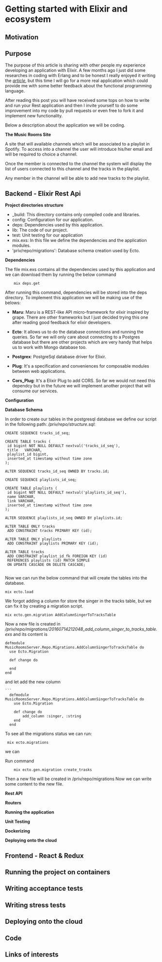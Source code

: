
# Getting started with Elixir and ecosystem

## Motivation
  

## Purpose
 
 The purpose of this article is sharing with other people my experience developing an application with Elixir.  A few months ago I just did
 some researches in coding with Erlang and to be honest I really enjoyed it writing the *[article](https://github.com/wesovi/js-freeze_vs_seal)*, but this time  I will go for a more real application which could provide me with some better feedback
 about the functional programming language.

 After reading this post you will have received some tops on how to write and run your Rest application and then I invite yourself to 
 do some improvement into my code by pull requests or even free to fork it and implement new functionality.
 
 Below a description about the application we will be coding.
  
 **The Music Rooms Site**
  
   A site that will available channels which will be associated to a playlist in Spotify. To access into a channel the user will introduce his/her email 
   and will be required to choice a channel.
   
   Once the member is connected to the channel the system will display the list of users connected to this channel and the tracks in the playlist.
   
   Any member in the channel will be able to add new tracks to the playlist.
 
## Backend - Elixir Rest Api

 **Project directories structure** 
   * _build: This directory contains only compiled code and libraries.
   * config: Configuration for our application.
   * deps: Dependencies used by this application. 
   * lib: The code of our project.
   * test: Unit testing for our application
   * mix.exs: In this file we define the dependencies and the application modules.
   * 'priv/repo/migrations': Database schema creation used by Ecto.


 **Dependencies**

   The file mix.exs contains all the dependencies used by this application and we can download them by running the below command
        
        mix deps.get
        
   After running this command,  dependencies will be stored into the deps directory.
   To implement this application we will be making use of the belows:
   
   +    **Maru**: Maru is a REST-like API micro-framework for elixir inspired by grape. There are other frameworks but I just decided trying this one after reading good feedback for elixir developers.
   
   +    **Ecto**: It allows us to do the database connections and running the queries. So far we will only care about connecting to a Postgres database but
        there are other projects which are very handy that helps us to work with Mongo database too. 
    
   -    **Postgrex**: PostgreSql database driver for Elixir.
   
   -    **Plug**: It's a specification and conveniences for composable modules between web applications.
   
   -    **Cors_Plug**: It's a Elixir Plug to add CORS. So far we would not need this dependcy but in the future we will implement another project that will consume our services.
   
 
 **Configuration**

 **Database Schema**
 
   In order to create our tables in the postgresql database we define our script in the following path: */priv/repo/structure.sql*:
   ```
   CREATE SEQUENCE tracks_id_seq;
           
   CREATE TABLE tracks (
    id bigint NOT NULL DEFAULT nextval('tracks_id_seq'),
    title   VARCHAR,
    playlist_id bigint,
    inserted_at timestamp without time zone
   );
           
   ALTER SEQUENCE tracks_id_seq OWNED BY tracks.id;
   
   CREATE SEQUENCE playlists_id_seq;
           
   CREATE TABLE playlists (
    id bigint NOT NULL DEFAULT nextval('playlists_id_seq'),
    name VARCHAR,
    link VARCHAR,
    inserted_at timestamp without time zone
   );
           
   ALTER SEQUENCE playlists_id_seq OWNED BY playlists.id;
        
   ALTER TABLE ONLY tracks
    ADD CONSTRAINT tracks PRIMARY KEY (id);
           
   ALTER TABLE ONLY playlists
    ADD CONSTRAINT playlists PRIMARY KEY (id);
           
   ALTER TABLE tracks
    ADD CONSTRAINT playlist_id_fk FOREIGN KEY (id)
    REFERENCES playlists (id) MATCH SIMPLE
    ON UPDATE CASCADE ON DELETE CASCADE;     
        
   ```   
        
   Now  we can run the below command that will create the tables into the database.
   
   ```
   mix ecto.load
   ```
   
   We forgot adding a column for store the singer in the tracks table, but we can fix it by creating a migration script. 
   
   ```
   mix ecto.gen.migration AddColumnSingerToTracksTable
   ```
   
   Now a new file is created in */priv/repo/migrations/20160714212048_add_column_singer_to_tracks_table.exs* and its content is
   
   ```
   defmodule MusicRoomsServer.Repo.Migrations.AddColumnSingerToTracksTable do
     use Ecto.Migration
   
     def change do
   
     end
   end
   ```
   
   and let add the new column
   
    ```
      defmodule MusicRoomsServer.Repo.Migrations.AddColumnSingerToTracksTable do
        use Ecto.Migration
      
        def change do
            add_column :singer, :string
        end
      end 
   
   To see all the migrations status we can run:
   
   ```
    mix ecto.migrations
   ```
  
   [](assets/ecto.migrations.png)
   
   
   we can 
   
   Run command 
        
        mix ecto.gen.migration create_trasks
        
   Then a new file will be created in /priv/repo/migrations
   Now we can write some content to the new file.  
   
 **Rest API**
   
 **Routers**
   
 **Running the application**
   
 **Unit Testing**         
            
 **Dockerizing**
   
 **Deploying onto the cloud**
            
## Frontend - React & Redux

    
    
## Running the project on containers 

## Writing acceptance tests

## Writing stress tests

## Deploying onto the cloud

## Code

## Links of interests